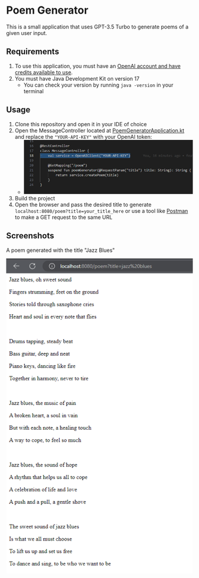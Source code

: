 # Poem Generator

This is a small application that uses GPT-3.5 Turbo to generate poems of a given user input. 

## Requirements

1. To use this application, you must have an [OpenAI account and have credits available to use](https://platform.openai.com/).
2. You must have Java Development Kit on version 17
    - You can check your version by running `java -version` in your terminal

## Usage

1. Clone this repository and open it in your IDE of choice
2. Open the MessageController located at [PoemGeneratorApplication.kt](./src/main/kotlin/com/andrew/poemgenerator/PoemGeneratorApplication.kt) and replace the `"YOUR-API-KEY"` with your OpenAI token:
    - ![replacing the token](./images/token_config_example.png)
3. Build the project
4. Open the browser and pass the desired title to generate `localhost:8080/poem?title=your_title_here` or use a tool like [Postman](https://www.postman.com/) to make a GET request to the same URL

## Screenshots

A poem generated with the title "Jazz Blues"

![Poem About Jazz Blues](./images/poem_result_example.png)